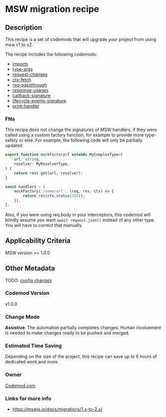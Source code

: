 # MSW migration recipe

## Description

This recipe is a set of codemods that will upgrade your project from using msw v1 to v2.

The recipe includes the following codemods:

-   [imports](https://github.com/codemod-com/codemod-registry/tree/main/codemods/msw/2/imports)
-   [type-args](https://github.com/codemod-com/codemod-registry/tree/main/codemods/msw/2/type-args)
-   [request-changes](https://github.com/codemod-com/codemod-registry/tree/main/codemods/msw/2/request-changes)
-   [ctx-fetch](https://github.com/codemod-com/codemod-registry/tree/main/codemods/msw/2/ctx-fetch)
-   [req-passthrough](https://github.com/codemod-com/codemod-registry/tree/main/codemods/msw/2/req-passthrough)
-   [response-usages](https://github.com/codemod-com/codemod-registry/tree/main/codemods/msw/2/response-usages)
-   [callback-signature](https://github.com/codemod-com/codemod-registry/tree/main/codemods/msw/2/callback-signature)
-   [lifecycle-events-signature](https://github.com/codemod-com/codemod-registry/tree/main/codemods/msw/2/lifecycle-events-signature)
-   [print-handler](https://github.com/codemod-com/codemod-registry/tree/main/codemods/msw/2/print-handler)

### FNs

This recipe does not change the signatures of MSW handlers, if they were called using a custom factory function, for example to provide more type-safety or else. For example, the following code will only be partially updated:

```ts
export function mockFactory<T extends MyComplexType>(
	url: string,
	resolver: MyResolverType,
) {
	return rest.get(url, resolver);
}

const handlers = [
	mockFactory('/some/url', (req, res, ctx) => {
		return res(ctx.status(200));
	}),
];
```

Also, if you were using req.body in your interceptors, this codemod will blindly assume you want `await request.json()` instead of any other type. You will have to correct that manually.

## Applicability Criteria

MSW version >= 1.0.0

## Other Metadata

TODO: [config changes](https://mswjs.io/docs/migrations/1.x-to-2.x/#frequent-issues)

### Codemod Version

v1.0.0

### Change Mode

**Assistive**: The automation partially completes changes. Human involvement is needed to make changes ready to be pushed and merged.

### Estimated Time Saving

Depending on the size of the project, this recipe can save up to 6 hours of dedicated work and more.

### Owner

[Codemod.com](https://github.com/codemod-com)

### Links for more info

-   https://mswjs.io/docs/migrations/1.x-to-2.x/
